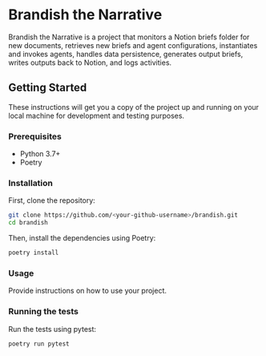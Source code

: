 # Brandish the Narrative

Brandish the Narrative is a project that monitors a Notion briefs folder for new documents, retrieves new briefs and agent configurations, instantiates and invokes agents, handles data persistence, generates output briefs, writes outputs back to Notion, and logs activities.

## Getting Started

These instructions will get you a copy of the project up and running on your local machine for development and testing purposes.

### Prerequisites

- Python 3.7+
- Poetry

### Installation

First, clone the repository:

```bash
git clone https://github.com/<your-github-username>/brandish.git
cd brandish
```

Then, install the dependencies using Poetry:

```bash
poetry install
```

### Usage
Provide instructions on how to use your project.

### Running the tests
Run the tests using pytest:
```bash
poetry run pytest
```